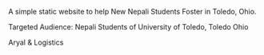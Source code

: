 A simple static website to help New Nepali Students Foster in Toledo, Ohio. 

Targeted Audience: Nepali Students of University of Toledo, Toledo Ohio

Aryal & Logistics

